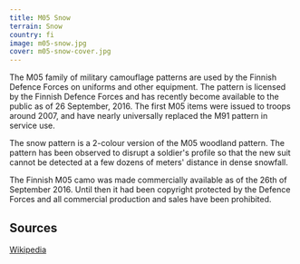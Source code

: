 ```yaml
---
title: M05 Snow
terrain: Snow
country: fi
image: m05-snow.jpg
cover: m05-snow-cover.jpg
---
```

The M05 family of military camouflage patterns are used by the Finnish Defence Forces on uniforms and other equipment. The pattern is licensed by the Finnish Defence Forces and has recently become available to the public as of 26 September, 2016. The first M05 items were issued to troops around 2007, and have nearly universally replaced the M91 pattern in service use.

The snow pattern is a 2-colour version of the M05 woodland pattern. The pattern has been observed to disrupt a soldier's profile so that the new suit cannot be detected at a few dozens of meters' distance in dense snowfall.

The Finnish M05 camo was made commercially available as of the 26th of September 2016. Until then it had been copyright protected by the Defence Forces and all commercial production and sales have been prohibited.

Sources
-------
[Wikipedia](https://en.wikipedia.org/wiki/M05)
